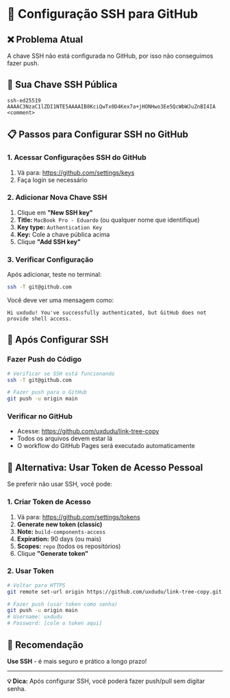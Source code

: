 # 🔑 Configuração SSH para GitHub

## ❌ Problema Atual
A chave SSH não está configurada no GitHub, por isso não conseguimos fazer push.

## 🔑 Sua Chave SSH Pública
```
ssh-ed25519 AAAAC3NzaC1lZDI1NTE5AAAAIB8KciQwTx0D4Kex7a+jHONHwo3Ee5QcWbWJuZnBI4IA <comment>
```

## 📋 Passos para Configurar SSH no GitHub

### 1. Acessar Configurações SSH do GitHub
1. Vá para: https://github.com/settings/keys
2. Faça login se necessário

### 2. Adicionar Nova Chave SSH
1. Clique em **"New SSH key"**
2. **Title:** `MacBook Pro - Eduardo` (ou qualquer nome que identifique)
3. **Key type:** `Authentication Key`
4. **Key:** Cole a chave pública acima
5. Clique **"Add SSH key"**

### 3. Verificar Configuração
Após adicionar, teste no terminal:
```bash
ssh -T git@github.com
```

Você deve ver uma mensagem como:
```
Hi uxdudu! You've successfully authenticated, but GitHub does not provide shell access.
```

## 🚀 Após Configurar SSH

### Fazer Push do Código
```bash
# Verificar se SSH está funcionando
ssh -T git@github.com

# Fazer push para o GitHub
git push -u origin main
```

### Verificar no GitHub
- Acesse: https://github.com/uxdudu/link-tree-copy
- Todos os arquivos devem estar lá
- O workflow do GitHub Pages será executado automaticamente

## 🔧 Alternativa: Usar Token de Acesso Pessoal

Se preferir não usar SSH, você pode:

### 1. Criar Token de Acesso
1. Vá para: https://github.com/settings/tokens
2. **Generate new token (classic)**
3. **Note:** `build-components-access`
4. **Expiration:** 90 days (ou mais)
5. **Scopes:** `repo` (todos os repositórios)
6. Clique **"Generate token"**

### 2. Usar Token
```bash
# Voltar para HTTPS
git remote set-url origin https://github.com/uxdudu/link-tree-copy.git

# Fazer push (usar token como senha)
git push -u origin main
# Username: uxdudu
# Password: [cole o token aqui]
```

## 🎯 Recomendação

**Use SSH** - é mais seguro e prático a longo prazo!

---

**💡 Dica:** Após configurar SSH, você poderá fazer push/pull sem digitar senha.
